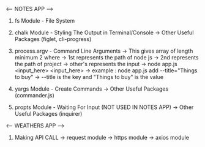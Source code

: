 <-- NOTES APP -->

1. fs Module - File System
2. chalk Module - Styling The Output in Terminal/Console
   -> Other Useful Packages (figlet, cli-progress)

3. process.argv - Command Line Arguments
   -> This gives array of length minimum 2 where
   -> 1st represents the path of node js
   -> 2nd represents the path of project
   -> other's represents the input
   -> node app.js <input_here> <input_here>
   -> example : node app.js add --title="Things to buy"
   -> --title is the key and "Things to buy" is the value
4. yargs Module - Create Commands
   -> Other Useful Packages (commander.js)

5. propts Module - Waiting For Input (NOT USED IN NOTES APP)
   -> Other Useful Packages (inquirer)

<-- WEATHERS APP -->

1. Making API CALL
   -> request module
   -> https module
   -> axios module